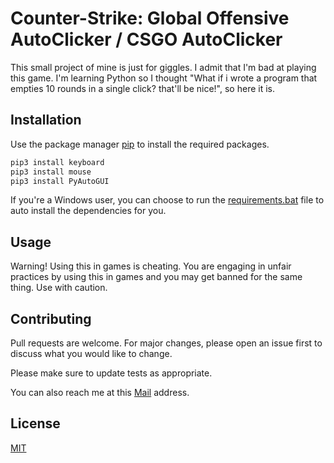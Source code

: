 # Counter-Strike: Global Offensive AutoClicker / CSGO AutoClicker

This small project of mine is just for giggles. I admit that I'm bad at playing this game. I'm learning Python so I thought "What if i wrote a program that empties 10 rounds in a single click? that'll be nice!", so here it is.

## Installation

Use the package manager [pip](https://pip.pypa.io/en/stable/) to install the required packages.

```bash
pip3 install keyboard
pip3 install mouse
pip3 install PyAutoGUI
```

If you're a Windows user, you can choose to run the [requirements.bat](https://github.com/manand881/CSGO-AutoClicker/blob/master/requirements.bat) file to auto install the dependencies for you.

## Usage

Warning! Using this in games is cheating. You are engaging in unfair practices by using this in games and you may get banned for the same thing. Use with caution.


## Contributing
Pull requests are welcome. For major changes, please open an issue first to discuss what you would like to change.

Please make sure to update tests as appropriate.

You can also reach me at this [Mail](manand881@gmail.com) address.

## License
[MIT](https://choosealicense.com/licenses/mit/)
